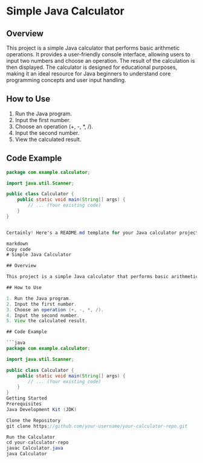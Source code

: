 # Simple Java Calculator

## Overview

This project is a simple Java calculator that performs basic arithmetic operations. It provides a user-friendly console interface, allowing users to input two numbers and choose an operation. The result of the calculation is then displayed. The calculator is designed for educational purposes, making it an ideal resource for Java beginners to understand core programming concepts and user input handling.

## How to Use

1. Run the Java program.
2. Input the first number.
3. Choose an operation (+, -, *, /).
4. Input the second number.
5. View the calculated result.

## Code Example

```java
package com.example.calculator;

import java.util.Scanner;

public class Calculator {
    public static void main(String[] args) {
        // ... (Your existing code)
    }
}


Certainly! Here's a README.md template for your Java calculator project:

markdown
Copy code
# Simple Java Calculator

## Overview

This project is a simple Java calculator that performs basic arithmetic operations. It provides a user-friendly console interface, allowing users to input two numbers and choose an operation. The result of the calculation is then displayed. The calculator is designed for educational purposes, making it an ideal resource for Java beginners to understand core programming concepts and user input handling.

## How to Use

1. Run the Java program.
2. Input the first number.
3. Choose an operation (+, -, *, /).
4. Input the second number.
5. View the calculated result.

## Code Example

```java
package com.example.calculator;

import java.util.Scanner;

public class Calculator {
    public static void main(String[] args) {
        // ... (Your existing code)
    }
}
Getting Started
Prerequisites
Java Development Kit (JDK)

Clone the Repository
git clone https://github.com/your-username/your-calculator-repo.git

Run the Calculator
cd your-calculator-repo
javac Calculator.java
java Calculator
